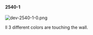 #### 2540-1
![dev-2540-1-0.png](https://github.com/lil-lab/nlvr/raw/master/nlvr/dev/images/5/dev-2540-1-0.png "dev-2540-1-0.png")

ll 3 different colors are touching the wall.